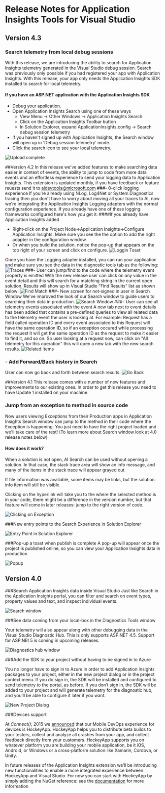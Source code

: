 <properties 
	pageTitle="Release notes for Visual Studio Extension for Application Insights" 
	description="The latest updates for Visual Studio tools for Application Insights." 
	services="application-insights" 
    documentationCenter=""
	authors="aruna" 
	manager="douge"/>
<tags 
	ms.service="application-insights" 
	ms.workload="tbd" 
	ms.tgt_pltfrm="ibiza" 
	ms.devlang="na" 
	ms.topic="article" 
	ms.date="02/26/2016" 
	ms.author="aruna"/>
 
# Release Notes for Application Insights Tools for Visual Studio

## Version 4.3
### Search telemetry from local debug sessions
With this release, we are introducing the ability to search for Application Insights telemetry generated in the Visual Studio debug session. Search was previously only possible if you had registered your app with Application Insights. With this release, your app only needs the Application Insights SDK installed to search for local telemetry.

#### If you have an ASP.NET application with the Application Insights SDK

- Debug your application.
- Open Application Insights Search using one of these ways
	- View Menu -> Other Windows -> Application Insights Search
	- Click on the Application Insights Toolbar button
	- In Solution Explorer, expand ApplicationInsights.config -> Search debug session telemetry
- If you haven't signed up with Application Insights, the Search window will open up in 'Debug session telemetry' mode.
- Click the search icon to see your local telemetry.

![Upload complete](./media/app-insights-release-notes-vsix/LocalSearch.png)



##Version 4.2
In this release we've added features to make searching data easier in context of events, the ability to jump to code from more data events and an effortless experience to send your logging data to Application Insights. This extension is updated monthly, if you have feedback or feature reuests send it to aidevtools@microsoft.com
###- 0-click logging experience
If you're already using NLog, Log4Net or System.Diagnostics tracing then you don't have to worry about moving all your traces to AI, now we're integrating the Application Insights Logging adapters with the normal configuration experience. 
If you already have one of these logging frameworks configured here's how you get it:
####If you already have Application Insights added
- Right-click on the Project Node->Application Insights->Configure Application Insights. Make sure you see the the option to add the right adapter in the configuration window. 
- Or when you build the solution, notice the pop-up that appears on the top right of your screen and click on configure.
![Loggin Toast](./media/app-insights-release-notes-vsix/LoggingToast.png)

Once you have the Logging adapter installed, you can run your application and make sure you see the data in the diagnostic tools tab as the following: 
![Traces](./media/app-insights-release-notes-vsix/Traces.png)
###- User can jump/find to the code where the telemetry event property is emitted
With the new release user can click on any value in the event detail and this will search for a matching string in the current open solution. Results will show up in Visual Studio "Find Results" list as shown below:
![Find Match](./media/app-insights-release-notes-vsix/FindMatch.png)
###- New screen for not-signed in user in Search Window
We've improved the look of our Search window to guide users to searching their data in production.
![Search Window](./media/app-insights-release-notes-vsix/SearchWindow.png)
###- User can see all telemetry events associated with the event
A new tab next to event details has been added that contains a pre-defined queries to view all related data to the telemetry event the user is looking at. For example: Request has a field called operation ID and every event associated to this Request will have the same operation ID, so if an exception occured while processing the request it will get the same operation ID as the request to make it easier to find it, and so on. So user looking at a request now, can click on "All telemetry for this operation" this will open a new tab with the new search results.
![Related Items](./media/app-insights-release-notes-vsix/RelatedItems.png)
### - Add Forward/Back history in Search
User can now go back and forth between search results.
![Go Back](./media/app-insights-release-notes-vsix/GoBAck.png)

##Version 4.1
This release comes with a number of new features and improvements to our existing ones. In order to get this release you need to have Update 1 installed on your machine.

### Jump from an exception to method in source code
Now users viewing Exceptions from their Production apps in Application Insights Search window can jump to the method in their code where the Exception is happening. You just need to have the right project loaded and we'll take care of the rest! (To learn more about Search window look at 4.0 release notes below)

#### How does it work?

When a solution is not open, AI Search can be used without opening a solution.  In that case, the stack trace area will show an info message, and many of the items in the stack trace will appear grayed out.


If file information was available, some items may be links, but the solution info item will still be visible.

Clicking on the hyperlink will take you to the where the selected method is in your code, there might be a difference in the version number, but that feature will come in later releases: jump to the right version of code.

![Clicking on Exception](./media/app-insights-release-notes-vsix/jumptocode.png)

###New entry points to the Search Experience in Solution Explorer 

![Entry Point in Solution Explorer](./media/app-insights-release-notes-vsix/searchentry.png)


###Pop-up a toast when publish is complete
A pop-up will appear once the project is published online, so you can view your Application Insights data in production.

![Popup](./media/app-insights-release-notes-vsix/publishtoast.png)

## Version 4.0

###Search Application Insights data inside Visual Studio
Just like Search in the Application Insights portal, you can filter and search on event types, property values and text, and inspect individual events.

![Search window](./media/app-insights-release-notes-vsix/search.png)

###See data coming from your local-box in the Diagnostics Tools window

Your telemetry will also appear along with other debugging data in the Visual Studio Diagnostic Hub. This is only supports ASP.NET 4.5. Support for ASP.NEt 5 is coming in upcoming releases.

![Diagnostics hub window](./media/app-insights-release-notes-vsix/diagtools.png)

###Add the SDK to your project without having to be signed in to Azure

You no longer have to sign in to Azure in order to add Application Insights packages to your project, either in the new project dialog or in the project context menu. If you do sign in, the SDK will be installed and configured to send telemetry to the portal, as before.  If you don’t sign in, the SDK will be added to your project and will generate telemetry for the diagnostic hub, and you’ll be able to configure it later if you want.

![New Project Dialog](./media/app-insights-release-notes-vsix/newproject.png)

###Devices support

At *Connect();* 2015 we [announced](https://azure.microsoft.com/blog/deep-diagnostics-for-web-apps-with-application-insights/) that our Mobile DevOps experience for devices is HockeyApp. HockeyApp helps you to distribute beta builds to your testers, collect and analyze all crashes from your app, and collect feedback directly from your customers. 
HockeyApp supports you on whatever platform you are building your mobile application, be it iOS, Android, or Windows or a cross-platform solution like Xamarin, Cordova, or Unity.

In future releases of the Application Insights extension we’ll be introducing new functionalities to enable a more integrated experience between HockeyApp and Visual Studio. For now you can start with HockeyApp by simply adding the NuGet reference: see the [documentation](http://support.hockeyapp.net/kb/client-integration-windows-and-windows-phone) for more information. 

 